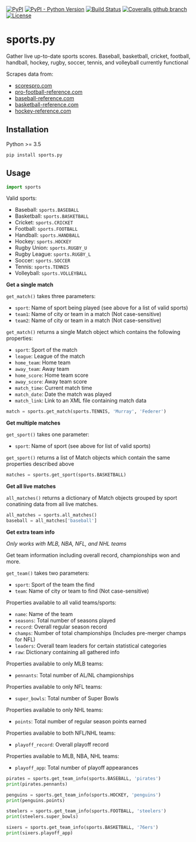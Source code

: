 [![PyPI](https://img.shields.io/pypi/v/sports.py.svg)](https://pypi.python.org/pypi/sports.py/)
[![PyPI - Python Version](https://img.shields.io/pypi/pyversions/sports.py.svg)](https://pypi.python.org/pypi/sports.py/)
[![Build Status](https://travis-ci.org/evansloan/sports.py.svg?branch=master)](https://travis-ci.org/evansloan/sports.py)
[![Coveralls github branch](https://img.shields.io/coveralls/github/evansloan/sports.py/master.svg)](https://coveralls.io/github/evansloan/sports.py?branch=master)
[![License](https://img.shields.io/github/license/evansloan/sports.py.svg)](https://github.com/evansloan/sports.py/blob/master/LICENSE)


# sports.py
Gather live up-to-date sports scores. Baseball, basketball, cricket, football, handball, hockey, rugby, soccer, tennis, and volleyball currently functional

Scrapes data from:
- [scorespro.com](https://www.scorespro.com/)
- [pro-football-reference.com](https://www.pro-football-reference.com/)
- [baseball-reference.com](https://www.baseball-reference.com/)
- [basketball-reference.com](https://www.basketball-reference.com/)
- [hockey-reference.com](https://www.hockey-reference.com/)

## Installation
Python >= 3.5

`pip install sports.py`

## Usage

```python
import sports
```

Valid sports:
- Baseball: `sports.BASEBALL`
- Basketball: `sports.BASKETBALL`
- Cricket: `sports.CRICKET`
- Football: `sports.FOOTBALL`
- Handball: `sports.HANDBALL`
- Hockey: `sports.HOCKEY`
- Rugby Union: `sports.RUGBY_U`
- Rugby League: `sports.RUGBY_L`
- Soccer: `sports.SOCCER`
- Tennis: `sports.TENNIS`
- Volleyball: `sports.VOLLEYBALL`

**Get a single match**

`get_match()` takes three parameters:

- `sport`: Name of sport being played (see above for a list of valid sports)
- `team1`: Name of city or team in a match (Not case-sensitive)
- `team2`: Name of city or team in a match (Not case-sensitive)

`get_match()` returns a single Match object which contains the following properties:
- `sport`: Sport of the match
- `league`: League of the match
- `home_team`: Home team
- `away_team`: Away team
- `home_score`: Home team score
- `away_score`: Away team score
- `match_time`: Current match time
- `match_date`: Date the match was played
- `match_link`: Link to an XML file containing match data

```python
match = sports.get_match(sports.TENNIS, 'Murray', 'Federer')
```

**Get multiple matches**

`get_sport()` takes one parameter:
- `sport`: Name of sport (see above for list of valid sports)

`get_sport()` returns a list of Match objects which contain the same properties described above

```python
matches = sports.get_sport(sports.BASKETBALL)
```

**Get all live matches**

`all_matches()` returns a dictionary of Match objects grouped by sport conatining data from all live matches.

```python
all_matches = sports.all_matches()
baseball = all_matches['baseball']
```

**Get extra team info**

*Only works with MLB, NBA, NFL, and NHL teams*

Get team information including overall record, championships won and more.

`get_team()` takes two parameters:
- `sport`: Sport of the team the find
- `team`: Name of city or team to find (Not case-sensitive)

Properties available to all valid teams/sports:
- `name`: Name of the team
- `seasons`: Total number of seasons played
- `record`: Overall regular season record
- `champs`: Number of total championships (Includes pre-merger champs for NFL)
- `leaders`: Overall team leaders for certain statistical categories
- `raw`: Dictionary containing all gathered info

Properties available to only MLB teams:
- `pennants`: Total number of AL/NL championships

Properties available to only NFL teams:
- `super_bowls`: Total number of Super Bowls

Properties available to only NHL teams:
- `points`: Total number of regular season points earned

Properties available to both NFL/NHL teams:
- `playoff_record`: Overall playoff record

Properties available to MLB, NBA, NHL teams:
- `playoff_app`: Total number of playoff appearances

```python
pirates = sports.get_team_info(sports.BASEBALL, 'pirates')
print(pirates.pennants)

penguins = sports.get_team_info(sports.HOCKEY, 'penguins')
print(penguins.points)

steelers = sports.get_team_info(sports.FOOTBALL, 'steelers')
print(steelers.super_bowls)

sixers = sports.get_team_info(sports.BASKETBALL, '76ers')
print(sixers.playoff_app)
```
